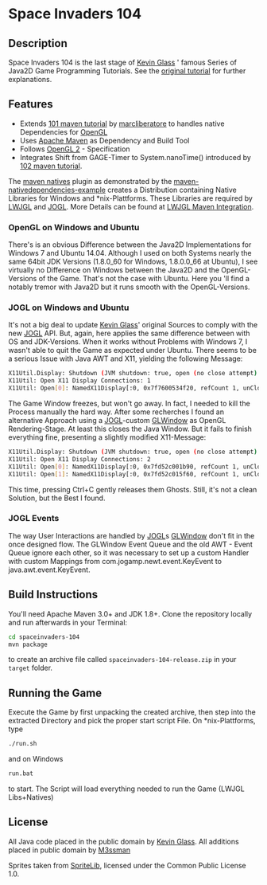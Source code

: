 # Space Invaders 104

## Description

Space Invaders 104 is the last stage of [Kevin Glass] ' famous Series of Java2D Game Programming Tutorials.
See the [original tutorial] for further explanations.

## Features
* Extends [101 maven tutorial] by [marcliberatore] to handles native Dependencies for [OpenGL]
* Uses [Apache Maven] as Dependency and Build Tool
* Follows [OpenGL 2] - Specification
* Integrates Shift from GAGE-Timer to System.nanoTime() introduced by [102 maven tutorial].

The [maven natives] plugin as demonstrated by the [maven-nativedependencies-example] creates a Distribution containing Native Libraries for Windows and *nix-Plattforms. These Libraries are required by [LWJGL] and [JOGL]. More Details can be found at [LWJGL Maven Integration].

### OpenGL on Windows and Ubuntu
There's is an obvious Difference between the Java2D Implementations for Windows 7 and Ubuntu 14.04. 
Although I used on both Systems nearly the same 64bit JDK Versions (1.8.0_60 for Windows, 1.8.0.0_66 at Ubuntu), I see virtually no Difference on Windows between the Java2D and the OpenGL-Versions of the Game. That's not the case with Ubuntu. Here you 'll find a notably tremor with Java2D but it runs smooth with the OpenGL-Versions.

### JOGL on Windows and Ubuntu
It's not a big deal to update [Kevin Glass]' original Sources to comply with the new [JOGL] API. 
But, again, here applies the same difference between with OS and JDK-Versions. 
When it works without Problems with Windows 7, I wasn't able to quit the Game as expected under Ubuntu. 
There seems to be a serious Issue with Java AWT and X11, yielding the following Message:

```bash 
X11Util.Display: Shutdown (JVM shutdown: true, open (no close attempt): 1/1, reusable (open, marked uncloseable): 0, pending (open in creation order): 1)
X11Util: Open X11 Display Connections: 1
X11Util: Open[0]: NamedX11Display[:0, 0x7f7600534f20, refCount 1, unCloseable false]
```

The Game Window freezes, but won't go away. In fact, I needed to kill the Process manually the hard way. After some recherches I found an alternative Approach using a [JOGL]-custom [GLWindow] as OpenGL Rendering-Stage. At least this closes the Java Window.
But it fails to finish everything fine, presenting a slightly modified X11-Message:

```bash 
X11Util.Display: Shutdown (JVM shutdown: true, open (no close attempt): 2/2, reusable (open, marked uncloseable): 0, pending (open in creation order): 2)
X11Util: Open X11 Display Connections: 2
X11Util: Open[0]: NamedX11Display[:0, 0x7fd52c001b90, refCount 1, unCloseable false]
X11Util: Open[1]: NamedX11Display[:0, 0x7fd52c015f60, refCount 1, unCloseable false]

```

This time, pressing Ctrl+C gently releases them Ghosts. Still, it's not a clean Solution, but the Best I found.

### JOGL Events

The way User Interactions are handled by [JOGL]s [GLWindow] don't fit in the once designed flow. 
The GLWindow Event Queue and the old AWT - Event Queue ignore each other, so it was necessary to set up a custom Handler with custom Mappings from com.jogamp.newt.event.KeyEvent 
to java.awt.event.KeyEvent.

## Build Instructions
You'll need Apache Maven 3.0+ and JDK 1.8+. Clone the repository locally and run afterwards in your Terminal:
```bash 
cd spaceinvaders-104 
mvn package
```
to create an archive file called `spaceinvaders-104-release.zip` in your `target` folder. 

## Running the Game
Execute the Game by first unpacking the created archive, then step into the extracted Directory and pick the proper start script File. 
On *nix-Plattforms, type 
```bash 
./run.sh
```
and on Windows
```bash 
run.bat
```
to start. The Script will load everything needed to run the Game (LWJGL Libs+Natives)


## License

All Java code placed in the public domain by [Kevin Glass].
All additions placed in public domain by [M3ssman]

Sprites taken from [SpriteLib], 
licensed under the Common Public License 1.0.

[Kevin Glass]:http://www.cokeandcode.com/
[original tutorial]:http://www.cokeandcode.com/info/tut2d-4.html
[101 maven tutorial]:https://github.com/marcliberatore/spaceinvaders-101-java
[marcliberatore]:https://github.com/marcliberatore
[Apache Maven]:https://maven.apache.org/
[OpenGL]:https://www.opengl.org/
[OpenGL 2]:https://www.opengl.org/sdk/docs/man2/
[102 maven tutorial]:https://github.com/marcliberatore/spaceinvaders-102-java
[maven natives]:https://code.google.com/p/mavennatives/
[maven-nativedependencies-example]:http://mavennatives.googlecode.com/svn/trunk/maven-nativedependencies-example/
[LWJGL]:http://legacy.lwjgl.org/
[JOGL]:https://jogamp.org/
[LWJGL Maven Integration]:http://wiki.lwjgl.org/index.php?title=LWJGL_use_in_Maven
[GLWindow]:https://jogamp.org/deployment/jogamp-next/javadoc/jogl/javadoc/com/jogamp/newt/opengl/GLWindow.html
[M3ssman]:https://github.com/M3ssman/
[SpriteLib]:http://www.widgetworx.com/widgetworx/portfolio/spritelib.html
